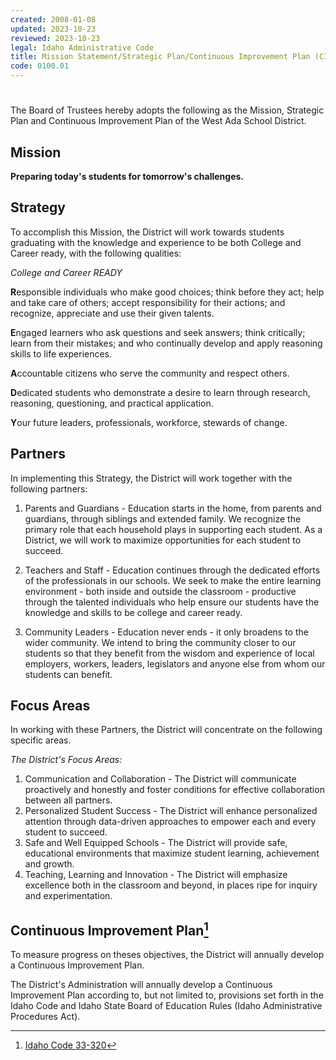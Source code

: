 ```yaml
---
created: 2008-01-08
updated: 2023-10-23
reviewed: 2023-10-23
legal: Idaho Administrative Code
title: Mission Statement/Strategic Plan/Continuous Improvement Plan (CIP)
code: 0100.01
---
```


#  

The Board of Trustees hereby adopts the following as the Mission, Strategic Plan and Continuous Improvement Plan of the West Ada School District.

## Mission

**Preparing today's students for tomorrow's challenges.**

## Strategy

To accomplish this Mission, the District will work towards students graduating with the knowledge and experience to be both College and Career ready, with the following qualities:

*College and Career READY*

**R**esponsible individuals who make good choices; think before they act; help and take care of others; accept responsibility for their actions; and recognize, appreciate and use their given talents.

**E**ngaged learners who ask questions and seek answers; think critically; learn from their mistakes; and who continually develop and apply reasoning skills to life experiences.

**A**ccountable citizens who serve the community and respect others.

**D**edicated students who demonstrate a desire to learn through research, reasoning, questioning, and practical application.

**Y**our future leaders, professionals, workforce, stewards of change.

## Partners

In implementing this Strategy, the District will work together with the following partners:

1. Parents and Guardians - Education starts in the home, from parents and guardians, through siblings and extended family. We recognize the primary role that each household plays in supporting each student. As a District, we will work to maximize opportunities for each student to succeed.

1. Teachers and Staff - Education continues through the dedicated efforts of the professionals in our schools. We seek to make the entire learning environment - both inside and outside the classroom - productive through the talented individuals who help ensure our students have the knowledge and skills to be college and career ready.

1. Community Leaders - Education never ends - it only broadens to the wider community. We intend to bring the community closer to our students so that they benefit from the wisdom and experience of local employers, workers, leaders, legislators and anyone else from whom our students can benefit.

## Focus Areas

In working with these Partners, the District will concentrate on the following specific areas.

*The District's Focus Areas:*

1. Communication and Collaboration - The District will communicate proactively and honestly and foster conditions for effective collaboration between all partners.
1. Personalized Student Success - The District will enhance personalized attention through data-driven approaches to empower each and every student to succeed.
1. Safe and Well Equipped Schools - The District will provide safe, educational environments that maximize student learning, achievement and growth.
1. Teaching, Learning and Innovation - The District will emphasize excellence both in the classroom and beyond, in places ripe for inquiry and experimentation.

## Continuous Improvement Plan[^ic-33-320]

To measure progress on theses objectives, the District will annually develop a Continuous Improvement Plan.

The District's Administration will annually develop a Continuous Improvement Plan according to, but not limited to, provisions set forth in the Idaho Code and Idaho State Board of Education Rules (Idaho Administrative Procedures
Act).


[^ic-33-320]: [Idaho Code 33-320](https://legislature.idaho.gov/statutesrules/idstat/title33/t33ch3/sect33-320/)
